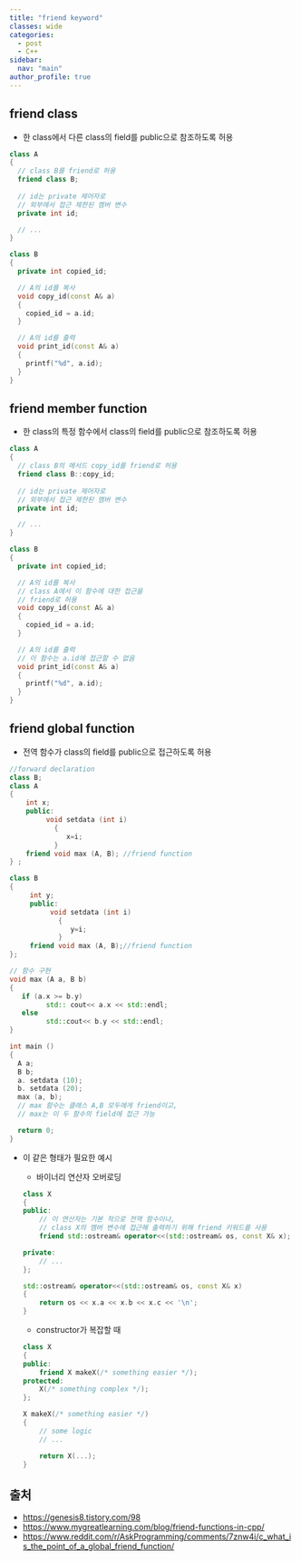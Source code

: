 ```yaml
---
title: "friend keyword"
classes: wide
categories: 
  - post
  - C++
sidebar:
  nav: "main"
author_profile: true
---
```


## friend class
* 한 class에서 다른 class의 field를 public으로 참조하도록 허용

```c++
class A
{
  // class B를 friend로 허용
  friend class B;
  
  // id는 private 제어자로
  // 외부에서 접근 제한된 멤버 변수
  private int id;

  // ...
}

class B
{
  private int copied_id;

  // A의 id를 복사
  void copy_id(const A& a)
  {
    copied_id = a.id;
  }

  // A의 id를 출력
  void print_id(const A& a)
  {
    printf("%d", a.id);
  }
}
```

## friend member function
* 한 class의 특정 함수에서 class의 field를 public으로 참조하도록 허용

```c++
class A
{
  // class B의 메서드 copy_id를 friend로 허용
  friend class B::copy_id;
  
  // id는 private 제어자로
  // 외부에서 접근 제한된 멤버 변수
  private int id;

  // ...
}

class B
{
  private int copied_id;

  // A의 id를 복사
  // class A에서 이 함수에 대한 접근을 
  // friend로 허용
  void copy_id(const A& a)
  {
    copied_id = a.id;
  }

  // A의 id를 출력
  // 이 함수는 a.id에 접근할 수 없음
  void print_id(const A& a)
  {
    printf("%d", a.id);
  }
}
```

## friend global function
* 전역 함수가 class의 field를 public으로 접근하도록 허용

```c++
//forward declaration
class B; 
class A
{
    int x;
    public:
         void setdata (int i)
           {
              x=i;
           }
    friend void max (A, B); //friend function
} ;

class B
{
     int y;
     public:
          void setdata (int i)
            {
               y=i;
            }
     friend void max (A, B);//friend function
};

// 함수 구현
void max (A a, B b)
{
   if (a.x >= b.y)
         std:: cout<< a.x << std::endl;
   else
         std::cout<< b.y << std::endl;
}

int main ()
{
  A a;
  B b;
  a. setdata (10);
  b. setdata (20);
  max (a, b);
  // max 함수는 클래스 A,B 모두에게 friend이고, 
  // max는 이 두 함수의 field에 접근 가능

  return 0;
}
```
* 이 같은 형태가 필요한 예시
  * 바이너리 연산자 오버로딩

  ```c++
  class X
  {
  public:
      // 이 연산자는 기본 적으로 전역 함수이나,
      // class X의 멤버 변수에 접근해 출력하기 위해 friend 키워드를 사용
      friend std::ostream& operator<<(std::ostream& os, const X& x); 

  private:
      // ...
  };

  std::ostream& operator<<(std::ostream& os, const X& x)
  {
      return os << x.a << x.b << x.c << '\n';
  }
  ```
  * constructor가 복잡할 때

  ```c++
  class X
  {
  public:
      friend X makeX(/* something easier */);
  protected:
      X(/* something complex */);
  };

  X makeX(/* something easier */)
  {
      // some logic
      // ...

      return X(...);
  }
  ```

## 출처
* <https://genesis8.tistory.com/98>
* <https://www.mygreatlearning.com/blog/friend-functions-in-cpp/>
* <https://www.reddit.com/r/AskProgramming/comments/7znw4i/c_what_is_the_point_of_a_global_friend_function/>